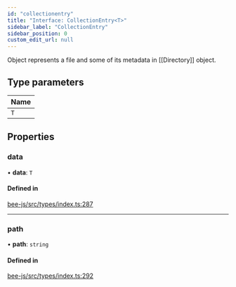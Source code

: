 ```yaml
---
id: "collectionentry"
title: "Interface: CollectionEntry<T>"
sidebar_label: "CollectionEntry"
sidebar_position: 0
custom_edit_url: null
---
```


Object represents a file and some of its metadata in [[Directory]] object.

## Type parameters

| Name |
| :------ |
| `T` |

## Properties

### data

• **data**: `T`

#### Defined in

[bee-js/src/types/index.ts:287](https://github.com/ethersphere/bee-js/blob/ae6a776/src/types/index.ts#L287)

___

### path

• **path**: `string`

#### Defined in

[bee-js/src/types/index.ts:292](https://github.com/ethersphere/bee-js/blob/ae6a776/src/types/index.ts#L292)
